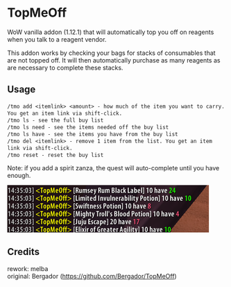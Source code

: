 # TopMeOff

WoW vanilla addon (1.12.1) that will automatically top you off on reagents when you talk to a reagent vendor.

This addon works by checking your bags for stacks of consumables that are not topped off. It will then automatically purchase as many reagents as are necessary to complete these stacks.

## Usage

```
/tmo add <itemlink> <amount> - how much of the item you want to carry. You get an item link via shift-click.
/tmo ls - see the full buy list
/tmo ls need - see the items needed off the buy list
/tmo ls have - see the items you have from the buy list
/tmo del <itemlink> - remove 1 item from the list. You get an item link via shift-click.
/tmo reset - reset the buy list
```

Note: if you add a spirit zanza, the quest will auto-complete until you have enough.

![screenshot](ss.png?raw=true "screenshot")

## Credits

rework: melba\
original: Bergador (https://github.com/Bergador/TopMeOff)
